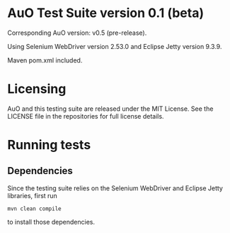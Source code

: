 AuO Test Suite version 0.1 (beta)
===

Corresponding AuO version: v0.5 (pre-release).

Using Selenium WebDriver version 2.53.0 and Eclipse Jetty version 9.3.9.

Maven pom.xml included.

# Licensing

AuO and this testing suite are released under the MIT License. See the LICENSE file in the
repositories for full license details.

# Running tests

## Dependencies

Since the testing suite relies on the Selenium WebDriver and Eclipse Jetty libraries, first run

`mvn clean compile`

to install those dependencies.
